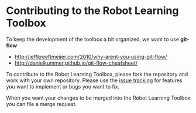 # Contributing to the Robot Learning Toolbox

To keep the development of the toolbox a bit organized, we want to use **git-flow**

 + http://jeffkreeftmeijer.com/2010/why-arent-you-using-git-flow/
 + http://danielkummer.github.io/git-flow-cheatsheet/

To contribute to the Robot Learning Toolbox, please fork the repository and work
with your own repository.
Please use the [issue tracking](issues) for features you want to implement or bugs you want to fix.

When you want your changes to be merged into the Robot Learning Toolbox you can file a merge request.